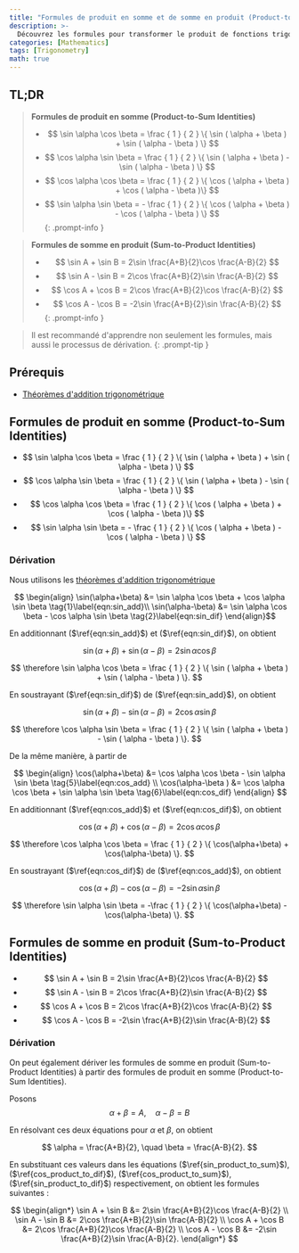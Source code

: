 ```yaml
---
title: "Formules de produit en somme et de somme en produit (Product-to-Sum and Sum-to-Product Identities)"
description: >-
  Découvrez les formules pour transformer le produit de fonctions trigonométriques en somme ou différence, et dérivez ces formules à partir des théorèmes d'addition trigonométrique. Ensuite, dérivez également les formules pour transformer la somme ou la différence de fonctions trigonométriques en produit.
categories: [Mathematics]
tags: [Trigonometry]
math: true
---
```


## TL;DR
> **Formules de produit en somme (Product-to-Sum Identities)**
>
> - $$ \sin \alpha \cos \beta = \frac { 1 } { 2 } \{ \sin ( \alpha + \beta ) + \sin ( \alpha - \beta ) \} $$
> - $$ \cos \alpha \sin \beta = \frac { 1 } { 2 } \{ \sin ( \alpha + \beta ) - \sin ( \alpha - \beta ) \} $$
> - $$ \cos \alpha \cos \beta = \frac { 1 } { 2 } \{ \cos ( \alpha + \beta ) + \cos ( \alpha - \beta )\} $$
> - $$ \sin \alpha \sin \beta = - \frac { 1 } { 2 } \{ \cos ( \alpha + \beta ) - \cos ( \alpha - \beta ) \} $$
{: .prompt-info }

> **Formules de somme en produit (Sum-to-Product Identities)**
>
> - $$ \sin A + \sin B = 2\sin \frac{A+B}{2}\cos \frac{A-B}{2} $$
> - $$ \sin A - \sin B = 2\cos \frac{A+B}{2}\sin \frac{A-B}{2} $$
> - $$ \cos A + \cos B = 2\cos \frac{A+B}{2}\cos \frac{A-B}{2} $$
> - $$ \cos A - \cos B = -2\sin \frac{A+B}{2}\sin \frac{A-B}{2} $$
{: .prompt-info }

> Il est recommandé d'apprendre non seulement les formules, mais aussi le processus de dérivation.
{: .prompt-tip }

## Prérequis
- [Théorèmes d'addition trigonométrique](/posts/2024-07-17-trigonometric-addition-formulas)

## Formules de produit en somme (Product-to-Sum Identities)
- $$ \sin \alpha \cos \beta = \frac { 1 } { 2 } \{ \sin ( \alpha + \beta ) + \sin ( \alpha - \beta ) \} $$
- $$ \cos \alpha \sin \beta = \frac { 1 } { 2 } \{ \sin ( \alpha + \beta ) - \sin ( \alpha - \beta ) \} $$
- $$ \cos \alpha \cos \beta = \frac { 1 } { 2 } \{ \cos ( \alpha + \beta ) + \cos ( \alpha - \beta )\} $$
- $$ \sin \alpha \sin \beta = - \frac { 1 } { 2 } \{ \cos ( \alpha + \beta ) - \cos ( \alpha - \beta ) \} $$

### Dérivation
Nous utilisons les [théorèmes d'addition trigonométrique](/posts/2024-07-17-trigonometric-addition-formulas)

$$ \begin{align}
\sin(\alpha+\beta) &= \sin \alpha \cos \beta + \cos \alpha \sin \beta \tag{1}\label{eqn:sin_add}\\
\sin(\alpha-\beta) &= \sin \alpha \cos \beta - \cos \alpha \sin \beta \tag{2}\label{eqn:sin_dif}
\end{align}$$

En additionnant ($\ref{eqn:sin_add}$) et ($\ref{eqn:sin_dif}$), on obtient

$$ \sin(\alpha+\beta) + \sin(\alpha-\beta) = 2 \sin \alpha \cos \beta \tag{3}\label{sin_product_to_sum} $$

$$ \therefore \sin \alpha \cos \beta = \frac { 1 } { 2 } \{ \sin ( \alpha + \beta ) + \sin ( \alpha - \beta ) \}. $$

En soustrayant ($\ref{eqn:sin_dif}$) de ($\ref{eqn:sin_add}$), on obtient

$$ \sin(\alpha+\beta) - \sin(\alpha-\beta) = 2 \cos \alpha \sin \beta \tag{4}\label{cos_product_to_dif} $$

$$ \therefore \cos \alpha \sin \beta = \frac { 1 } { 2 } \{ \sin ( \alpha + \beta ) - \sin ( \alpha - \beta ) \}. $$

De la même manière, à partir de

$$ \begin{align}
\cos(\alpha+\beta) &= \cos \alpha \cos \beta - \sin \alpha \sin \beta \tag{5}\label{eqn:cos_add} \\
\cos(\alpha-\beta ) &= \cos \alpha \cos \beta + \sin \alpha \sin \beta \tag{6}\label{eqn:cos_dif}
\end{align} $$

En additionnant ($\ref{eqn:cos_add}$) et ($\ref{eqn:cos_dif}$), on obtient

$$ \cos(\alpha+\beta) + \cos(\alpha-\beta) = 2 \cos \alpha \cos \beta \tag{7}\label{cos_product_to_sum} $$

$$ \therefore \cos \alpha \cos \beta = \frac { 1 } { 2 } \{ \cos(\alpha+\beta) + \cos(\alpha-\beta) \}. $$

En soustrayant ($\ref{eqn:cos_dif}$) de ($\ref{eqn:cos_add}$), on obtient

$$ \cos(\alpha+\beta) - \cos(\alpha-\beta) = -2 \sin \alpha \sin \beta \tag{8}\label{sin_product_to_dif} $$

$$ \therefore \sin \alpha \sin \beta = -\frac { 1 } { 2 } \{ \cos(\alpha+\beta) - \cos(\alpha-\beta) \}. $$

## Formules de somme en produit (Sum-to-Product Identities)
- $$ \sin A + \sin B = 2\sin \frac{A+B}{2}\cos \frac{A-B}{2} $$
- $$ \sin A - \sin B = 2\cos \frac{A+B}{2}\sin \frac{A-B}{2} $$
- $$ \cos A + \cos B = 2\cos \frac{A+B}{2}\cos \frac{A-B}{2} $$
- $$ \cos A - \cos B = -2\sin \frac{A+B}{2}\sin \frac{A-B}{2} $$

### Dérivation
On peut également dériver les formules de somme en produit (Sum-to-Product Identities) à partir des formules de produit en somme (Product-to-Sum Identities).

Posons $$ \alpha + \beta = A, \quad \alpha - \beta = B $$

En résolvant ces deux équations pour $\alpha$ et $\beta$, on obtient

$$ \alpha = \frac{A+B}{2}, \quad \beta = \frac{A-B}{2}. $$

En substituant ces valeurs dans les équations ($\ref{sin_product_to_sum}$), ($\ref{cos_product_to_dif}$), ($\ref{cos_product_to_sum}$), ($\ref{sin_product_to_dif}$) respectivement, on obtient les formules suivantes :

$$ \begin{align*}
\sin A + \sin B &= 2\sin \frac{A+B}{2}\cos \frac{A-B}{2} \\
\sin A - \sin B &= 2\cos \frac{A+B}{2}\sin \frac{A-B}{2} \\
\cos A + \cos B &= 2\cos \frac{A+B}{2}\cos \frac{A-B}{2} \\
\cos A - \cos B &= -2\sin \frac{A+B}{2}\sin \frac{A-B}{2}.
\end{align*} $$